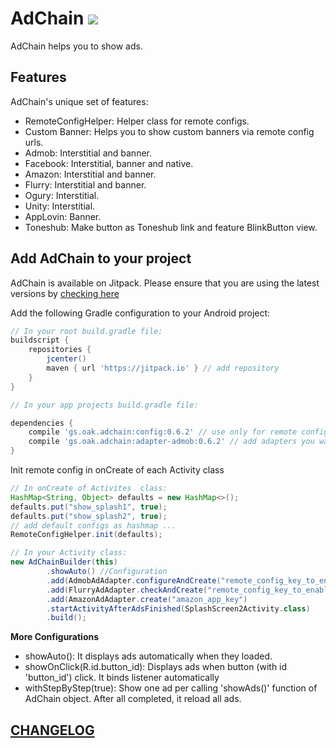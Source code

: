 AdChain [![](https://jitpack.io/v/gs.oak/adchain.svg)](https://jitpack.io/#gs.oak/adchain)
========
AdChain helps you to show ads.

Features
--------
AdChain's unique set of features:

* RemoteConfigHelper: Helper class for remote configs.
* Custom Banner: Helps you to show custom banners via remote config urls.
* Admob: Interstitial and banner.
* Facebook: Interstitial, banner and native.
* Amazon: Interstitial and banner.
* Flurry: Interstitial and banner.
* Ogury: Interstitial.
* Unity: Interstitial.
* AppLovin: Banner.
* Toneshub: Make button as Toneshub link and feature BlinkButton view.

Add AdChain to your project
----------------------------
AdChain is available on Jitpack. Please ensure that you are using the latest versions by [checking here](https://jitpack.io/#gs.oak/adchain)

Add the following Gradle configuration to your Android project:
```groovy
// In your root build.gradle file:
buildscript {
    repositories {
        jcenter()
        maven { url 'https://jitpack.io' } // add repository
    }
}

// In your app projects build.gradle file:

dependencies {
    compile 'gs.oak.adchain:config:0.6.2' // use only for remote config.
    compile 'gs.oak.adchain:adapter-admob:0.6.2' // add adapters you want
}
```

Init remote config in onCreate of each Activity class
```groovy
// In onCreate of Activites  class:
HashMap<String, Object> defaults = new HashMap<>();
defaults.put("show_splash1", true);
defaults.put("show_splash2", true);
// add default configs as hashmap ...
RemoteConfigHelper.init(defaults);
```

```groovy
// In your Activity class:
new AdChainBuilder(this)
		.showAuto() //Configuration
		.add(AdmobAdAdapter.configureAndCreate("remote_config_key_to_enable_or_disable_admob_ad", "remote_config_key_of_admob_ad_unit_id"))
		.add(FlurryAdAdapter.checkAndCreate("remote_config_key_to_enable_or_disable_flurry_ad", "flurry_ad_space_name"))
		.add(AmazonAdAdapter.create("amazon_app_key")
		.startActivityAfterAdsFinished(SplashScreen2Activity.class)
		.build();
```

__More Configurations__
- showAuto(): It displays ads automatically when they loaded.
- showOnClick(R.id.button_id): Displays ads when button (with id 'button_id') click. It binds listener automatically
- withStepByStep(true): Show one ad per calling 'showAds()' function of AdChain object. After all completed, it reload all ads.

[CHANGELOG](CHANGELOG.md)
------------------------------


